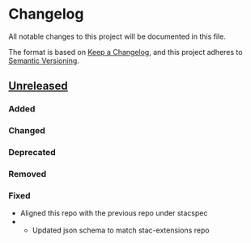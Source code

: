 # Changelog
All notable changes to this project will be documented in this file.

The format is based on [Keep a Changelog](https://keepachangelog.com/en/1.0.0/),
and this project adheres to [Semantic Versioning](https://semver.org/spec/v2.0.0.html).

## [Unreleased][]

### Added

### Changed

### Deprecated

### Removed

### Fixed

[Unreleased]: <https://github.com/stac-extensions/template/compare/v1.0.0...HEAD>

- Aligned this repo with the previous repo under stacspec
- - Updated json schema to match stac-extensions repo
